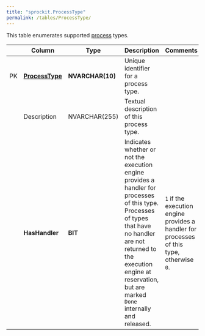 ```yaml
---
title: "sprockit.ProcessType"
permalink: /tables/ProcessType/
---
```


This table enumerates supported [process]({{"/tables/Process/"|relative_url}}) types.

|  |Column  |Type   |Description  |Comments  |
|--|--|--|--|--|
| PK |<ins>**ProcessType**</ins>  |**NVARCHAR(10)**    |Unique identifier for a process type.    |    |
|  |Description   |NVARCHAR(255)  |Textual description of this process type.  |  |
|  |**HasHandler**  |**BIT**  |Indicates whether or not the execution engine provides a handler for processes of this type. Processes of types that have no handler are not returned to the execution engine at reservation, but are marked `Done` internally and released.   |`1` if the execution engine provides a handler for processes of this type, otherwise `0`.  |


